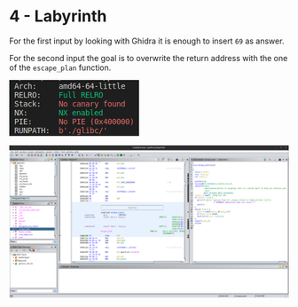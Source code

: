 # 4 - Labyrinth

For the first input by looking with Ghidra it is enough to insert `69` as answer.

For the second input the goal is to overwrite the return address with the one of the `escape_plan` function.

![checksec](./checksec.png)

![ghidra](./ghidra.png)
